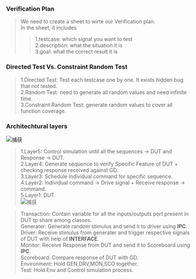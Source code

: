 ### Verification Plan
>We need to create a sheet to wirte our Verification plan.  
>In the sheet, it includes  
>>1.testcase: which signal you want to test  
>>2.description: what the situation it is  
>>3.goal: what the correct result it is  

### Directed Test Vs. Constraint Random Test 
>1.Directed Test: Test each testcase one by one. It exists hidden bug that not tested.   
>2.Random Test: need to generate all random values and need infinite time.   
>3.Constraint Random Test: generate random values to cover all function coverage.  

### Architechtural layers
![捕获](https://user-images.githubusercontent.com/96273504/185233623-f9539b2e-49be-4cbf-99dd-27fcfbd6a927.PNG)
>1.Layer5: Control simulation until all the sequences -> DUT and Response -> DUT.  
>2.Layer4: Generate sequence to verify Specific Feature of DUT + checking response received against GD.  
>3.Layer3: Schedule individual command for specific sequence.  
>4.Layer2: Individual command -> Drive signal + Receive response -> command.  
>5.Layer1: DUT.  
![捕获](https://user-images.githubusercontent.com/96273504/185485205-2dbadb93-8a76-4d7f-a480-7d6172d2eeb9.PNG)

>Transaction: Contain variable for all the inputs/outputs port present in DUT tp share among classes.  
>Generater: Generate random stimulus and send it to driver using **IPC**.  
>Driver: Receive stimulus from generater and trigger respective signals of DUT with help of **INTERFACE**.  
>Monitor: Receive Response from DUT and send it to Scoreboard using **IPC**.  
>Scoreboard: Compare response of DUT with GD.   
>Environment: Hold GEN,DRV,MON,SCO together.  
>Test: Hold Env and Control simulation process.  
